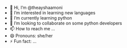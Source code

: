 - 👋 Hi, I’m @theayshaamoni
- 👀 I’m interested in learning new languages
- 🌱 I’m currently learning python
- 💞️ I’m looking to collaborate on some python developers
- 📫 How to reach me ...
- 😄 Pronouns: she/her
- ⚡ Fun fact: ...

<!---
theayshaamoni/theayshaamoni is a ✨ special ✨ repository because its `README.md` (this file) appears on your GitHub profile.
You can click the Preview link to take a look at your changes.
--->
